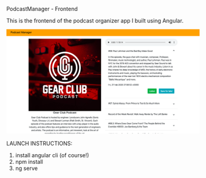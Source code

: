 PodcastManager - Frontend 

This is the frontend of the podcast organizer app I built using Angular.

![](github/preview.png)

LAUNCH INSTRUCTIONS:
  1) install angular cli (of course!)
  2) npm install
  3) ng serve
  
